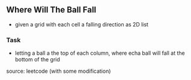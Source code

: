 ## Where Will The Ball Fall
- given a grid with each cell a falling direction as 2D list
### Task
- letting a ball a the top of each column, where echa ball will fall at the bottom of the grid

source: leetcode (with some modification)
